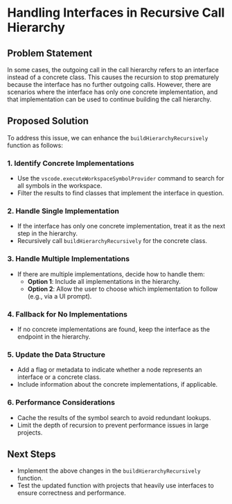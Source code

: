 # Handling Interfaces in Recursive Call Hierarchy

## Problem Statement
In some cases, the outgoing call in the call hierarchy refers to an interface instead of a concrete class. This causes the recursion to stop prematurely because the interface has no further outgoing calls. However, there are scenarios where the interface has only one concrete implementation, and that implementation can be used to continue building the call hierarchy.

## Proposed Solution
To address this issue, we can enhance the `buildHierarchyRecursively` function as follows:

### 1. Identify Concrete Implementations
- Use the `vscode.executeWorkspaceSymbolProvider` command to search for all symbols in the workspace.
- Filter the results to find classes that implement the interface in question.

### 2. Handle Single Implementation
- If the interface has only one concrete implementation, treat it as the next step in the hierarchy.
- Recursively call `buildHierarchyRecursively` for the concrete class.

### 3. Handle Multiple Implementations
- If there are multiple implementations, decide how to handle them:
  - **Option 1**: Include all implementations in the hierarchy.
  - **Option 2**: Allow the user to choose which implementation to follow (e.g., via a UI prompt).

### 4. Fallback for No Implementations
- If no concrete implementations are found, keep the interface as the endpoint in the hierarchy.

### 5. Update the Data Structure
- Add a flag or metadata to indicate whether a node represents an interface or a concrete class.
- Include information about the concrete implementations, if applicable.

### 6. Performance Considerations
- Cache the results of the symbol search to avoid redundant lookups.
- Limit the depth of recursion to prevent performance issues in large projects.

## Next Steps
- Implement the above changes in the `buildHierarchyRecursively` function.
- Test the updated function with projects that heavily use interfaces to ensure correctness and performance.
